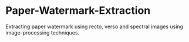 # Paper-Watermark-Extraction
Extracting paper watermark using recto, verso and spectral images using image-processing techniques.
